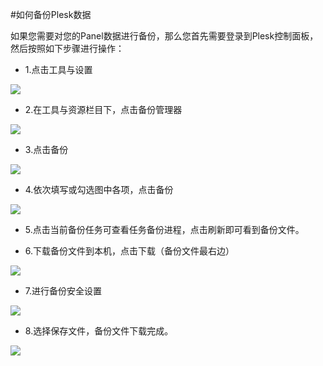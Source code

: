 <!-- --- tag: plesk 备份 虚拟主机 -->
<!-- --- title: 如何备份Plesk数据 -->
#如何备份Plesk数据

如果您需要对您的Panel数据进行备份，那么您首先需要登录到Plesk控制面板，然后按照如下步骤进行操作：

*    1.点击工具与设置

![](http://ww3.sinaimg.cn/large/a74e55b4jw1dzczn10n38j.jpg)

*    2.在工具与资源栏目下，点击备份管理器

![](http://ww1.sinaimg.cn/large/a74ecc4cjw1dzczptvgk9j.jpg)

*    3.点击备份

![](http://ww3.sinaimg.cn/large/a74eed94jw1dzczslyde2j.jpg)

*    4.依次填写或勾选图中各项，点击备份

![](http://ww1.sinaimg.cn/large/a74eed94jw1dzd03wpb4zj.jpg)

*    5.点击当前备份任务可查看任务备份进程，点击刷新即可看到备份文件。

*    6.下载备份文件到本机，点击下载（备份文件最右边）

![](http://ww4.sinaimg.cn/large/a74e55b4jw1dzd0j88l01j.jpg)

*    7.进行备份安全设置

![](http://ww3.sinaimg.cn/large/a74ecc4cjw1dzd0l2b2t7j.jpg)

*    8.选择保存文件，备份文件下载完成。

![](http://ww4.sinaimg.cn/large/a74eed94jw1dzd0nvcgcrj.jpg)
